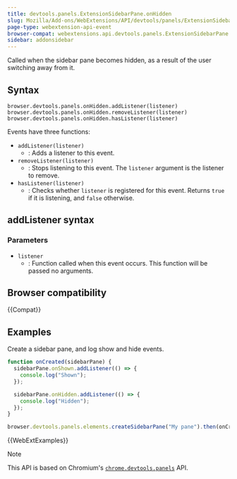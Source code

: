 ```yaml
---
title: devtools.panels.ExtensionSidebarPane.onHidden
slug: Mozilla/Add-ons/WebExtensions/API/devtools/panels/ExtensionSidebarPane/onHidden
page-type: webextension-api-event
browser-compat: webextensions.api.devtools.panels.ExtensionSidebarPane.onHidden
sidebar: addonsidebar
---
```


Called when the sidebar pane becomes hidden, as a result of the user switching away from it.

## Syntax

```js-nolint
browser.devtools.panels.onHidden.addListener(listener)
browser.devtools.panels.onHidden.removeListener(listener)
browser.devtools.panels.onHidden.hasListener(listener)
```

Events have three functions:

- `addListener(listener)`
  - : Adds a listener to this event.
- `removeListener(listener)`
  - : Stops listening to this event. The `listener` argument is the listener to remove.
- `hasListener(listener)`
  - : Checks whether `listener` is registered for this event. Returns `true` if it is listening, and `false` otherwise.

## addListener syntax

### Parameters

- `listener`
  - : Function called when this event occurs. This function will be passed no arguments.

## Browser compatibility

{{Compat}}

## Examples

Create a sidebar pane, and log show and hide events.

```js
function onCreated(sidebarPane) {
  sidebarPane.onShown.addListener(() => {
    console.log("Shown");
  });

  sidebarPane.onHidden.addListener(() => {
    console.log("Hidden");
  });
}

browser.devtools.panels.elements.createSidebarPane("My pane").then(onCreated);
```

{{WebExtExamples}}

> [!NOTE]
> This API is based on Chromium's [`chrome.devtools.panels`](https://developer.chrome.com/docs/extensions/reference/api/devtools/panels) API.
